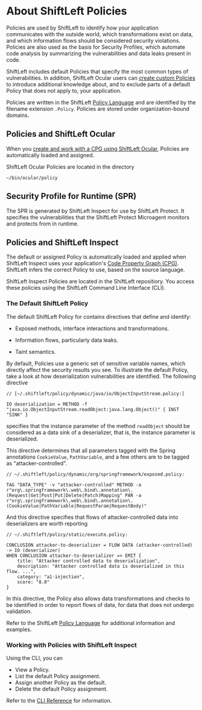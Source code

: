 # About ShiftLeft Policies

Policies are used by ShiftLeft to identify how your application communicates with the outside world, which transformations exist on data, and which information flows should be considered security violations. Policies are also used as the basis for Security Profiles, which automate code analysis by summarizing the vulnerabilities and data leaks present in code.

ShiftLeft includes default Policies that specify the most common types of vulnerabilities. In addition, ShiftLeft Ocular users can [create custom Policies](custom-policy.md) to introduce additional knowledge about, and to exclude parts of a default Policy that does not apply to, your application.

Policies are written in the ShiftLeft [Policy Language](policy-language.md) and are identified by the filename extension `.Policy`. Policies are stored under organization-bound domains.

## Policies and ShiftLeft Ocular

When you [create and work with a CPG using ShiftLeft Ocular](../using-ocular/getting-started/create-cpg.md), Policies are automatically loaded and assigned.

ShiftLeft Ocular Policies are located in the directory

```
~/bin/ocular/policy
```

## Security Profile for Runtime (SPR)

The SPR is generated by ShiftLeft Inspect for use by ShiftLeft Protect. It specifies the vulnerabilities that the ShiftLeft Protect Microagent monitors and protects from in runtime. 

## Policies and ShiftLeft Inspect

The default or assigned Policy is automatically loaded and applied when ShiftLeft Inspect uses your application's [Code Property Graph (CPG)](../introduction/understanding-cpg.md). ShiftLeft infers the correct Policy to use, based on the source language. 

ShiftLeft Inspect Policies are located in the ShiftLeft repositiory. You access these policies using the ShiftLeft Command Line Interface (CLI).

### The Default ShiftLeft Policy

The default ShiftLeft Policy for contains directives that define and identify:

* Exposed methods, interface interactions and transformations.

* Information flows, particularly data leaks.

* Taint semantics. 

By default, Policies use a generic set of sensitive variable names, which directly affect the security results you see. To illustrate the default Policy, take a look at how  deserialization vulnerabilities are identified. The following directive

```
// [~/.shiftleft/policy/dynamic/java/io/ObjectInputStream.policy:]

IO deserialization = METHOD -f "java.io.ObjectInputStream.readObject:java.lang.Object()" { INST "SINK" }
```

specifies that the instance parameter of the method `readObject` should be considered as a data sink of a deserializer, that is, the instance parameter is deserialized.

This directive determines that all parameters tagged with the Spring annotations `CookieValue`, `PathVariable`, and a few others are to be tagged as "attacker-controlled". 

```
// ~/.shiftleft/policy/dynamic/org/springframework/exposed.policy:

TAG "DATA_TYPE" -v "attacker-controlled" METHOD -a r"org\.springframework\.web\.bind\.annotation\.(Request|Get|Post|Put|Delete|Patch)Mapping" PAR -a r"org\.springframework\.web\.bind\.annotation\.(CookieValue|PathVariable|RequestParam|RequestBody)"
```

And this directive specifies that flows of attacker-controlled data into deserializers are worth reporting

```
// ~/.shiftleft/policy/static/execute.policy:

CONCLUSION attacker-to-deserializer = FLOW DATA (attacker-controlled) -> IO (deserializer)
WHEN CONCLUSION attacker-to-deserializer => EMIT {
    title: "Attacker controlled data to deserialization",
    description: "Attacker controlled data is deserialized in this flow. ...",
    category: "a1-injection",
    score: "8.0"
}
```

In this directive, the Policy also allows data transformations and checks to be identified in order to report flows of data, for data that does not undergo validation. 

Refer to the ShiftLeft [Policy Language](policy-language.md) for additional information and examples.

### Working with Policies with ShiftLeft Inspect

Using the CLI, you can

* View a Policy.
* List the default Policy assignment.
* Assign another Policy as the default.
* Delete the default Policy assignment.

Refer to the [CLI Reference](../using-inspect-protect/using-cli/cli-reference.md) for information.
